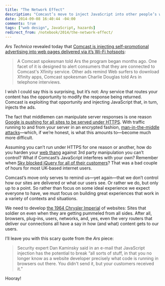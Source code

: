 ```yaml
---
title: "The Network Effect"
description: "Comcast’s move to inject JavaScript into other people’s web pages via their XFinity routers only serves to remind us—yet again—that we don’t control how our sites are delivered or what our users see."
date: 2014-09-08 16:40:44 -04:00
comments: true
tags: ["web design", JavaScript, hazards]
redirect_from: /notebook/2014/the-network-effect/
---
```


<cite>Ars Technica</cite> revealed today that [Comcast is injecting self-promotional advertising into web pages delivered via it’s Wi-Fi hotspots](https://arstechnica.com/tech-policy/2014/09/why-comcasts-javascript-ad-injections-threaten-security-net-neutrality/):

<blockquote cite="https://arstechnica.com/tech-policy/2014/09/why-comcasts-javascript-ad-injections-threaten-security-net-neutrality/">
  <p>A Comcast spokesman told Ars the program began months ago. One facet of it is designed to alert consumers that they are connected to Comcast's Xfinity service. Other ads remind Web surfers to download Xfinity apps, Comcast spokesman Charlie Douglas told Ars in telephone interviews.</p>
</blockquote>
  
I wish I could say this is surprising, but it’s not: Any service that routes your content has the opportunity to modify the response being returned. Comcast is exploiting that opportunity and injecting JavaScript that, in turn, injects the ads.

<!-- more -->

The fact that middlemen can manipulate server responses is one reason [Google is pushing for all sites to be served under HTTPS](https://www.youtube.com/watch?v=cBhZ6S0PFCY). With traffic running to and from your server in an encrypted fashion, [man-in-the-middle attacks](https://en.wikipedia.org/wiki/Man-in-the-middle_attack)—which, if we’re honest, is what this amounts to—become much more difficult.

Assuming you can’t run under HTTPS for one reason or another, how do you harden your [web thang](https://adactio.com/journal/6246) against 3rd party manipulation you can’t control? What if Comcast’s JavaScript interferes with your own? Remember when [Sky blocked jQuery for all of their customers](https://www.theguardian.com/technology/2014/jan/28/sky-broadband-blocks-jquery-web-critical-plugin)? That was a bad couple of hours for most UK-based internet users.

Comcast’s move only serves to remind us—yet again—that we don’t control how our sites are delivered or what our users see. Or rather we do, but only up to a point. So rather than focus on some ideal experience we expect everyone to have, we must focus on building great experiences that work in a variety of contexts and situations.

We need to develop [the 1964 Chrysler Imperial](https://en.wikipedia.org/wiki/Demolition_derby#Vehicles) of websites: Sites that soldier on even when they are getting pummeled from all sides. After all, browsers, plug-ins, users, networks, and, yes, even the very routers that deliver our connections all have a say in how (and what) content gets to our users.

I’ll leave you with this scary quote from the <cite>Ars</cite> piece:

<blockquote cite="https://arstechnica.com/tech-policy/2014/09/why-comcasts-javascript-ad-injections-threaten-security-net-neutrality/">
  <p>Security expert Dan Kaminsky said in an e-mail that JavaScript injection has the potential to break “all sorts of stuff, in that you no longer know as a website developer precisely what code is running in browsers out there. You didn't send it, but your customers received it.”</p>
</blockquote>
  
Hooray!

